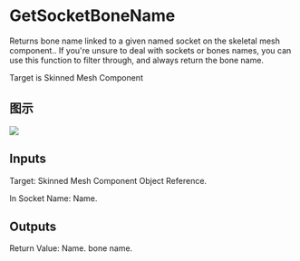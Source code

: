 # GetSocketBoneName

Returns bone name linked to a given named socket on the skeletal mesh component.. If you're unsure to deal with sockets or bones names, you can use this function to filter through, and always return the bone name.

Target is Skinned Mesh Component

## 图示

![]($-20221218-18265084.png)

## Inputs

Target: Skinned Mesh Component Object Reference.

In Socket Name: Name.  

## Outputs

Return Value: Name. bone name.

